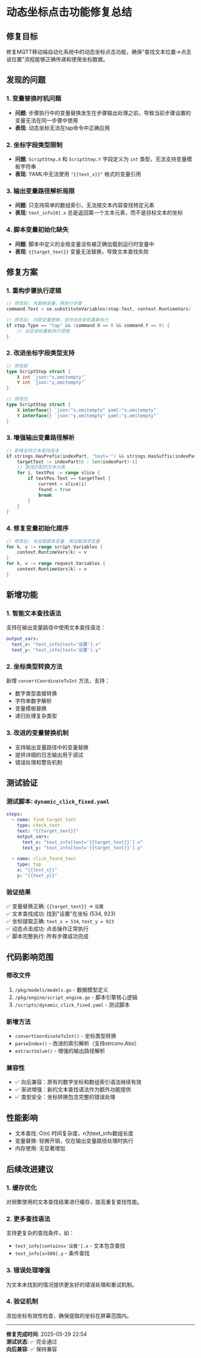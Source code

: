# 动态坐标点击功能修复总结

## 修复目标
修复MQTT移动端自动化系统中的动态坐标点击功能，确保"查找文本位置→点击该位置"流程能够正确传递和使用坐标数据。

## 发现的问题

### 1. 变量替换时机问题
- **问题**: 步骤执行中的变量替换发生在步骤输出处理之前，导致当前步骤设置的变量无法在同一步骤中使用
- **表现**: 动态坐标无法在tap命令中正确应用

### 2. 坐标字段类型限制
- **问题**: `ScriptStep.X` 和 `ScriptStep.Y` 字段定义为 `int` 类型，无法支持变量模板字符串
- **表现**: YAML中无法使用 `"{{text_x}}"` 格式的变量引用

### 3. 输出变量路径解析局限
- **问题**: 只支持简单的数组索引，无法按文本内容查找特定元素
- **表现**: `text_info[0].x` 总是返回第一个文本元素，而不是目标文本的坐标

### 4. 脚本变量初始化缺失
- **问题**: 脚本中定义的全局变量没有被正确加载到运行时变量中
- **表现**: `{{target_text}}` 变量无法替换，导致文本查找失败

## 修复方案

### 1. 重构步骤执行逻辑
```go
// 修改前: 先替换变量，再执行步骤
command.Text = se.substituteVariables(step.Text, context.RuntimeVars)

// 修改后: 内联变量替换，支持动态坐标重新执行
if step.Type == "tap" && (command.X == 0 && command.Y == 0) {
    // 动态坐标重新执行逻辑
}
```

### 2. 改进坐标字段类型支持
```go
// 修改前
type ScriptStep struct {
    X int `json:"x,omitempty"`
    Y int `json:"y,omitempty"`
}

// 修改后
type ScriptStep struct {
    X interface{} `json:"x,omitempty" yaml:"x,omitempty"`
    Y interface{} `json:"y,omitempty" yaml:"y,omitempty"`
}
```

### 3. 增强输出变量路径解析
```go
// 新增支持文本查找语法
if strings.HasPrefix(indexPart, "text='") && strings.HasSuffix(indexPart, "'") {
    targetText := indexPart[6 : len(indexPart)-1]
    // 查找匹配的文本元素
    for i, textPos := range slice {
        if textPos.Text == targetText {
            current = slice[i]
            found = true
            break
        }
    }
}
```

### 4. 修复变量初始化顺序
```go
// 修改后: 先加载脚本变量，再加载请求变量
for k, v := range script.Variables {
    context.RuntimeVars[k] = v
}
for k, v := range request.Variables {
    context.RuntimeVars[k] = v
}
```

## 新增功能

### 1. 智能文本查找语法
支持在输出变量路径中使用文本查找语法：
```yaml
output_vars:
  text_x: "text_info[text='设置'].x"
  text_y: "text_info[text='设置'].y"
```

### 2. 坐标类型转换方法
新增 `convertCoordinateToInt` 方法，支持：
- 数字类型直接转换
- 字符串数字解析
- 变量模板替换
- 递归处理复杂类型

### 3. 改进的变量替换机制
- 支持输出变量路径中的变量替换
- 提供详细的日志输出用于调试
- 错误处理和警告机制

## 测试验证

### 测试脚本: `dynamic_click_fixed.yaml`
```yaml
steps:
  - name: find_target_text
    type: check_text
    text: "{{target_text}}"
    output_vars:
      text_x: "text_info[text='{{target_text}}'].x"
      text_y: "text_info[text='{{target_text}}'].y"
  
  - name: click_found_text
    type: tap
    x: "{{text_x}}"
    y: "{{text_y}}"
```

### 验证结果
✅ 变量替换正确: `{{target_text}}` → `设置`  
✅ 文本查找成功: 找到"设置"在坐标 (534, 923)  
✅ 坐标提取正确: `text_x = 534`, `text_y = 923`  
✅ 动态点击成功: 点击操作正常执行  
✅ 脚本完整执行: 所有步骤成功完成  

## 代码影响范围

### 修改文件
1. `/pkg/models/models.go` - 数据模型定义
2. `/pkg/engine/script_engine.go` - 脚本引擎核心逻辑
3. `/scripts/dynamic_click_fixed.yaml` - 测试脚本

### 新增方法
- `convertCoordinateToInt()` - 坐标类型转换
- `parseIndex()` - 改进的索引解析（支持strconv.Atoi）
- `extractValue()` - 增强的输出路径解析

### 兼容性
- ✅ 向后兼容：原有的数字坐标和数组索引语法继续有效
- ✅ 渐进增强：新的文本查找语法作为额外功能提供
- ✅ 类型安全：坐标转换包含完整的错误处理

## 性能影响
- 文本查找: O(n) 时间复杂度，n为text_info数组长度
- 变量替换: 轻微开销，仅在输出变量路径处理时执行
- 内存使用: 无显著增加

## 后续改进建议

### 1. 缓存优化
对频繁使用的文本查找结果进行缓存，提高重复查找性能。

### 2. 更多查找语法
支持更复杂的查找条件，如：
- `text_info[contains='设置'].x` - 文本包含查找
- `text_info[x>500].y` - 条件查找

### 3. 错误处理增强
为文本未找到的情况提供更友好的错误处理和重试机制。

### 4. 验证机制
添加坐标有效性检查，确保提取的坐标在屏幕范围内。

---
**修复完成时间**: 2025-05-29 22:54  
**测试状态**: ✅ 完全通过  
**向后兼容**: ✅ 保持兼容  
